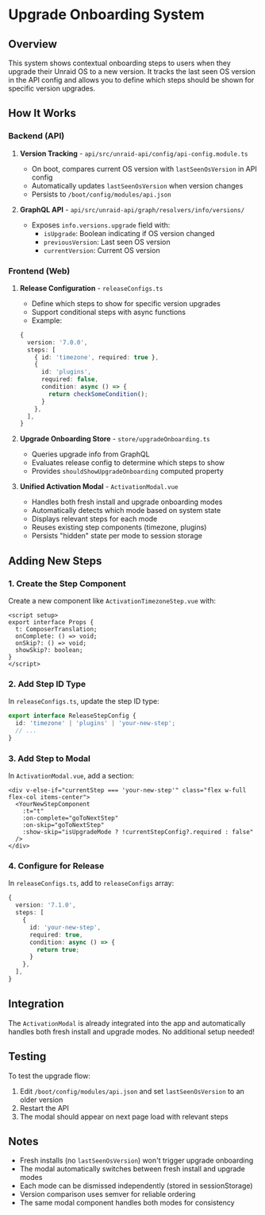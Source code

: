# Upgrade Onboarding System

## Overview

This system shows contextual onboarding steps to users when they upgrade their Unraid OS to a new version. It tracks the last seen OS version in the API config and allows you to define which steps should be shown for specific version upgrades.

## How It Works

### Backend (API)

1. **Version Tracking** - `api/src/unraid-api/config/api-config.module.ts`
   - On boot, compares current OS version with `lastSeenOsVersion` in API config
   - Automatically updates `lastSeenOsVersion` when version changes
   - Persists to `/boot/config/modules/api.json`

2. **GraphQL API** - `api/src/unraid-api/graph/resolvers/info/versions/`
   - Exposes `info.versions.upgrade` field with:
     - `isUpgrade`: Boolean indicating if OS version changed
     - `previousVersion`: Last seen OS version
     - `currentVersion`: Current OS version

### Frontend (Web)

1. **Release Configuration** - `releaseConfigs.ts`
   - Define which steps to show for specific version upgrades
   - Support conditional steps with async functions
   - Example:

   ```typescript
   {
     version: '7.0.0',
     steps: [
       { id: 'timezone', required: true },
       { 
         id: 'plugins', 
         required: false,
         condition: async () => {
           return checkSomeCondition();
         }
       },
     ],
   }
   ```

2. **Upgrade Onboarding Store** - `store/upgradeOnboarding.ts`
   - Queries upgrade info from GraphQL
   - Evaluates release config to determine which steps to show
   - Provides `shouldShowUpgradeOnboarding` computed property

3. **Unified Activation Modal** - `ActivationModal.vue`
   - Handles both fresh install and upgrade onboarding modes
   - Automatically detects which mode based on system state
   - Displays relevant steps for each mode
   - Reuses existing step components (timezone, plugins)
   - Persists "hidden" state per mode to session storage

## Adding New Steps

### 1. Create the Step Component

Create a new component like `ActivationTimezoneStep.vue` with:
```vue
<script setup>
export interface Props {
  t: ComposerTranslation;
  onComplete: () => void;
  onSkip?: () => void;
  showSkip?: boolean;
}
</script>
```

### 2. Add Step ID Type

In `releaseConfigs.ts`, update the step ID type:
```typescript
export interface ReleaseStepConfig {
  id: 'timezone' | 'plugins' | 'your-new-step';
  // ...
}
```

### 3. Add Step to Modal

In `ActivationModal.vue`, add a section:

```vue
<div v-else-if="currentStep === 'your-new-step'" class="flex w-full flex-col items-center">
  <YourNewStepComponent
    :t="t"
    :on-complete="goToNextStep"
    :on-skip="goToNextStep"
    :show-skip="isUpgradeMode ? !currentStepConfig?.required : false"
  />
</div>
```

### 4. Configure for Release

In `releaseConfigs.ts`, add to `releaseConfigs` array:

```typescript
{
  version: '7.1.0',
  steps: [
    { 
      id: 'your-new-step', 
      required: true,
      condition: async () => {
        return true;
      }
    },
  ],
}
```

## Integration

The `ActivationModal` is already integrated into the app and automatically handles both fresh install and upgrade modes. No additional setup needed!

## Testing

To test the upgrade flow:

1. Edit `/boot/config/modules/api.json` and set `lastSeenOsVersion` to an older version
2. Restart the API
3. The modal should appear on next page load with relevant steps

## Notes

- Fresh installs (no `lastSeenOsVersion`) won't trigger upgrade onboarding
- The modal automatically switches between fresh install and upgrade modes
- Each mode can be dismissed independently (stored in sessionStorage)
- Version comparison uses semver for reliable ordering
- The same modal component handles both modes for consistency
